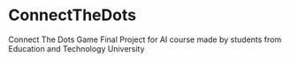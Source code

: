 # ConnectTheDots
Connect The Dots Game
Final Project for AI course made by students from Education and Technology University
